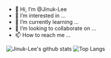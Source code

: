 - 👋 Hi, I’m @Jinuk-Lee
- 👀 I’m interested in ...
- 🌱 I’m currently learning ...
- 💞️ I’m looking to collaborate on ...
- 📫 How to reach me ...

<!---
Jinuk-Lee/Jinuk-Lee is a ✨ special ✨ repository because its `README.md` (this file) appears on your GitHub profile.
You can click the Preview link to take a look at your changes.
--->

![Jinuk-Lee's github stats](https://github-readme-stats.vercel.app/api?username=Jinuk-Lee&show_icons=true&theme=dark) ![Top Langs](https://github-readme-stats.vercel.app/api/top-langs/?username=Jinuk-Lee&layout=compact&theme=dark)
 </div>
